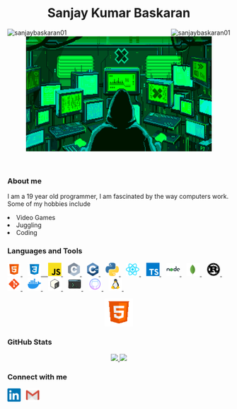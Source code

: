 <h1 align="center"> Sanjay Kumar Baskaran </h1>
<p align="center" float="left">
<img align="left" src="https://komarev.com/ghpvc/?username=sanjaybaskaran01&label=Profile%20views&color=00FFA5" alt="sanjaybaskaran01"/>
<img align="right" src="https://img.shields.io/github/followers/sanjaybaskaran01?color=00FFA5&label=Followers" alt="sanjaybaskaran01" /> 
</p>

<p align="center" float="left">
  <a href="https://github.com/sanjaybaskaran01?tab=repositories">
  <img src="./assets/background.gif" height="260" width="420"/>
  </a>
</p>
<br>
<h3>About me</h3>
  <p> I am a 19 year old programmer, I am fascinated by the way computers work. Some of my hobbies include 
  <li>Video Games </li>
  <li>Juggling</li>
  <li>Coding</li>
</p>

<h3>Languages and Tools</h3>
<p align="left">
  <a href="https://www.w3.org/html/" target="_blank">
  <img src="./assets/html.svg" height="30"/>
  </a>
  &nbsp;&nbsp;
  <a href="https://www.w3.org/Style/CSS/" target="_blank">
  <img src="./assets/css.svg" height="30"/>
  &nbsp;&nbsp;
  </a>
  <a href="https://www.javascript.com/" target="_blank">
  <img src="./assets/javascript.svg" height="30"/>
  </a>
  &nbsp;&nbsp;
  <a href="https://www.cprogramming.com/" target="_blank">
  <img src="./assets/c.svg" height="30"/>
  </a>
  &nbsp;&nbsp;
  <a href="https://isocpp.org/" target="_blank">
  <img src="./assets/cpp.svg" height="30"/>
  </a>
  &nbsp;&nbsp;
  <a href="https://www.python.org/" target="_blank">
  <img src="./assets/python.svg" height="30"/>
  </a>
  &nbsp;&nbsp;
  <a href="https://reactjs.org/" target="_blank">
  <img src="./assets/reactjs.svg" height="30"/>
  </a>
  &nbsp;&nbsp;
  <a href="https://www.typescriptlang.org/" target="_blank">
  <img src="./assets/typescript.svg" height="30"/>
  </a>
  &nbsp;&nbsp;
  <a href="https://nodejs.org/en/" target="_blank">
  <img src="./assets/nodejs.svg" height="30"/>
  </a>
  &nbsp;&nbsp;
  <a href="https://www.mongodb.com/" target="_blank">
  <img src="./assets/mongodb.svg" height="30"/>
  </a>
  &nbsp;&nbsp;
  <a href="https://www.rust-lang.org/" target="_blank">
  <img src="./assets/rust.svg" height="30"/>
  </a>
  &nbsp;&nbsp;
  <a href="https://git-scm.com/" target="_blank">
  <img src="./assets/git.svg" height="30"/>
  </a>
  &nbsp;&nbsp;
  <a href="https://www.docker.com/" target="_blank">
  <img src="./assets/docker.svg" height="30"/>
  </a>
  &nbsp;&nbsp;
  <a href="https://www.gnu.org/software/bash/" target="_blank">
  <img src="./assets/bash.svg" height="30"/>
  </a>
  &nbsp;&nbsp;
  <a href="https://unix.org/" target="_blank">
  <img src="./assets/console.png" height="30"/>
  </a>
  &nbsp;&nbsp;
  <a href="https://github.com/" target="_blank">
  <img src="./assets/github.svg" height="30"/>
  </a>
  &nbsp;&nbsp;
  <a href="https://www.linux.org/" target="_blank">
  <img src="./assets/linux.png" height="30"/>
  </a>
  &nbsp;&nbsp;
</p>
<p align="center">
  <a href="https://github.com/sanjaybaskaran01?tab=repositories" target="_blank">
  <img src="./assets/languages.gif" height="64"/>
  </a>
</p>
<h3>GitHub Stats</h3>

<p align="center" float="left">
  <a href="https://github.com/sanjaybaskaran01?tab=repositories">
  <img src="https://github-readme-stats.vercel.app/api?username=sanjaybaskaran01&layout=compact&show_icons=true&title_color=00FFA5&bg_color=0D1117&icon_color=00FFA5&text_color=F8F7F9&hide_border=1" height=150/>
  </a>
  <a href="https://github.com/sanjaybaskaran01?tab=repositories">
  <img src="https://github-readme-stats.vercel.app/api/top-langs?username=sanjaybaskaran01&show_icons=true&locale=en&layout=compact&title_color=00FFA5&bg_color=0D1117&icon_color=00FFA5&text_color=F8F7F9&hide_border=1" height=150/>
  </a>
</p>

<h3>Connect with me</h3>
<p align="left">
  <a href="https://www.linkedin.com/in/sanjaybaskaran/"><img src="./assets/linkedin.svg" height="30"/></a>&nbsp;&nbsp;
  <a href="mailto:sanjaybaskaran01@gmail.com"><img src="./assets/gmail.svg" height="30"/></a>&nbsp;&nbsp;

</p>

